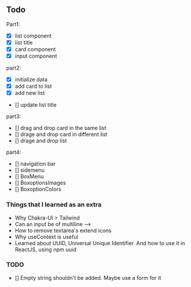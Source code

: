 ## Todo

Part1:

- [x] list component
- [x] list title
- [x] card component
- [x] input component

part2:

- [x] initialize data
- [x] add card to list
- [x] add new list
- [] update list title

part3:

- [] drag and drop card in the same list
- [] drage and drop card in different list
- [] drage and drop list

part4:

- [] navigation bar
- [] sidemenu
- [] BoxMenu
- [] BoxoptionsImages
- [] BoxoptionColors

### Things that I learned as an extra

- Why Chakra-UI > Tailwind
- Can an input be of multiline -->
- How to remove textarea's extend icons
- Why useContext is useful
- Learned about UUID, Universal Unique Identifier. And how to use it in ReactJS, using npm uuid

### TODO

- [] Empty string shouldn't be added. Maybe use a form for it

<!-- https://youtu.be/7C-6jYdG4eg?t=2324 -->
